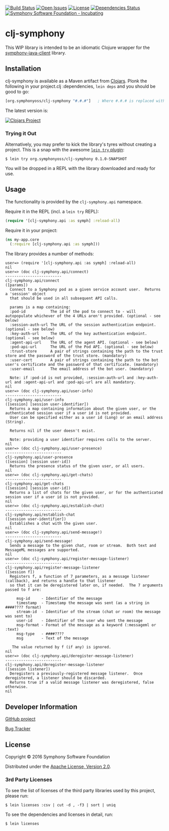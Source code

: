 [![Build Status](https://travis-ci.org/symphonyoss/clj-symphony.svg?branch=master)](https://travis-ci.org/symphonyoss/clj-symphony)
[![Open Issues](https://img.shields.io/github/issues/symphonyoss/clj-symphony.svg)](https://github.com/symphonyoss/clj-symphony/issues)
[![License](https://img.shields.io/github/license/symphonyoss/clj-symphony.svg)](https://github.com/symphonyoss/clj-symphony/blob/master/LICENSE)
[![Dependencies Status](http://jarkeeper.com/symphonyoss/clj-symphony/status.svg)](http://jarkeeper.com/symphonyoss/clj-symphony)
[![Symphony Software Foundation - Incubating](https://cdn.rawgit.com/symphonyoss/contrib-toolbox/master/images/ssf-badge-incubating.svg)](https://symphonyoss.atlassian.net/wiki/display/FM/Project+lifecycle)

# clj-symphony

This WIP library is intended to be an idiomatic Clojure wrapper for the [symphony-java-client](https://github.com/symphonyoss/symphony-java-client) library.

## Installation

clj-symphony is available as a Maven artifact from [Clojars](https://clojars.org/org.symphonyoss/clj-symphony).
Plonk the following in your project.clj :dependencies, `lein deps` and you should be good to go:

```clojure
[org.symphonyoss/clj-symphony "#.#.#"]   ; Where #.#.# is replaced with an actual version number
```

The latest version is:

[![Clojars Project](https://img.shields.io/clojars/v/org.symphonyoss/clj-symphony.svg)](https://clojars.org/org.symphonyoss/clj-symphony)

### Trying it Out
Alternatively, you may prefer to kick the library's tyres without creating a project.  This is a snap with the awesome [`lein try` plugin](https://github.com/rkneufeld/lein-try):

```shell
$ lein try org.symphonyoss/clj-symphony 0.1.0-SNAPSHOT
```

You will be dropped in a REPL with the library downloaded and ready for use.

## Usage

The functionality is provided by the `clj-symphony.api` namespace.

Require it in the REPL (incl. a `lein try` REPL):

```clojure
(require '[clj-symphony.api :as symph] :reload-all)
```

Require it in your project:

```clojure
(ns my-app.core
  (:require [clj-symphony.api :as symph]))
```

The library provides a number of methods:

```
user=> (require '[clj-symphony.api :as symph] :reload-all)
nil
user=> (doc clj-symphony.api/connect)
-------------------------
clj-symphony.api/connect
([params])
  Connect to a Symphony pod as a given service account user.  Returns a 'session' object
  that should be used in all subsequent API calls.

  params is a map containing:
  :pod-id           The id of the pod to connect to - will autopopulate whichever of the 4 URLs aren't provided. (optional - see below)
  :session-auth-url The URL of the session authentication endpoint. (optional - see below)
  :key-auth-url     The URL of the key authentication endpoint. (optional - see below)
  :agent-api-url    The URL of the agent API. (optional - see below)
  :pod-api-url      The URL of the Pod API. (optional - see below)
  :trust-store      A pair of strings containing the path to the trust store and the password of the trust store. (mandatory)
  :user-cert        A pair of strings containing the path to the bot user's certificate and the password of that certificate. (mandatory)
  :user-email       The email address of the bot user. (mandatory)

  Note: if :pod-id is not provided, :session-auth-url and :key-auth-url and :agent-api-url and :pod-api-url are all mandatory.
nil
user=> (doc clj-symphony.api/user-info)
-------------------------
clj-symphony.api/user-info
([session] [session user-identifier])
  Returns a map containing information about the given user, or the authenticated session user if a user id is not provided.
  User can be specified either as a user id (Long) or an email address (String).

  Returns nil if the user doesn't exist.

  Note: providing a user identifier requires calls to the server.
nil
user=> (doc clj-symphony.api/user-presence)
-------------------------
clj-symphony.api/user-presence
([session] [session user-id])
  Returns the presence status of the given user, or all users.
nil
user=> (doc clj-symphony.api/get-chats)
-------------------------
clj-symphony.api/get-chats
([session] [session user-id])
  Returns a list of chats for the given user, or for the authenticated session user if a user id is not provided.
nil
user=> (doc clj-symphony.api/establish-chat)
-------------------------
clj-symphony.api/establish-chat
([session user-identifier])
  Establishes a chat with the given user.
nil
user=> (doc clj-symphony.api/send-message!)
-------------------------
clj-symphony.api/send-message!
  Sends a message to the given chat, room or stream.  Both text and MessageML messages are supported.
nil
user=> (doc clj-symphony.api/register-message-listener)
-------------------------
clj-symphony.api/register-message-listener
([session f])
  Registers f, a function of 7 parameters, as a message listener (callback), and returns a handle to that listener
  so that it can be deregistered later on, if needed.  The 7 arguments passed to f are:

     msg-id     - Identifier of the message
     timestamp  - Timestamp the message was sent (as a string in ####???? format)
     stream-id  - Identifier of the stream (chat or room) the message was sent to)
     user-id    - Identifier of the user who sent the message
     msg-format - Format of the message as a keyword (:messageml or :text)
     msg-type   - ####????
     msg        - Text of the message

   The value returned by f (if any) is ignored.
nil
user=> (doc clj-symphony.api/deregister-message-listener)
-------------------------
clj-symphony.api/deregister-message-listener
([session listener])
  Deregisters a previously-registered message listener.  Once deregistered, a listener should be discarded.
  Returns true if a valid message listener was deregistered, false otherwise.
nil
```

## Developer Information

[GitHub project](https://github.com/symphonyoss/clj-symphony)

[Bug Tracker](https://github.com/symphonyoss/clj-symphony/issues)

## License

Copyright © 2016 Symphony Software Foundation

Distributed under the [Apache License, Version 2.0](http://www.apache.org/licenses/LICENSE-2.0).

### 3rd Party Licenses

To see the list of licenses of the third party libraries used by this project, please run:

```shell
$ lein licenses :csv | cut -d , -f3 | sort | uniq
```

To see the dependencies and licenses in detail, run:

```shell
$ lein licenses
```
